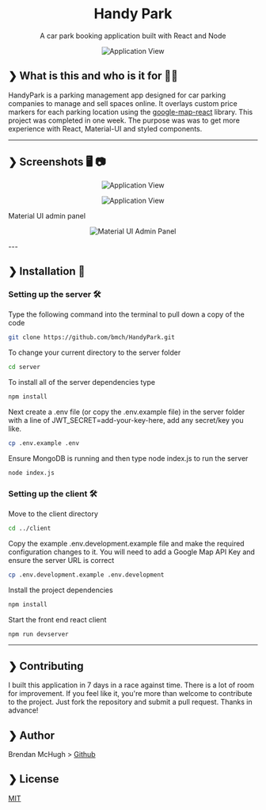 <h1 align="center">Handy Park</h1>

<div align="center">A car park booking application built with React and Node </div>

<p align="center">
  <img alt="Application View" src="https://i.imgur.com/emJU2TZ.jpg">
</p>

## ❯ What is this and who is it for 🤷‍♀️

HandyPark is a parking management app designed for car parking companies to manage and sell spaces online.
It overlays custom price markers for each parking location using the [google-map-react](https://github.com/google-map-react/google-map-react) library. This project was completed in one week. The purpose was was to get more experience with React, Material-UI and styled components.

---

## ❯ Screenshots 🖥️ 📷

<p align="center">
  <img alt="Application View" src="https://github.com/bmch/HandyPark/blob/master/img/React%20App.gif">
</p>

<p align="center">
  <img alt="Application View" src="https://i.imgur.com/2ddhxcu.png">
</p>

Material UI admin panel

<p align="center">
  <img alt="Material UI Admin Panel" src="https://i.imgur.com/jPYTL1m.png">
</p>
---

## ❯ Installation 💾

### Setting up the server 🛠

Type the following command into the terminal to pull down a copy of the code

```bash
git clone https://github.com/bmch/HandyPark.git
```

To change your current directory to the server folder

```bash
cd server
```

To install all of the server dependencies type

```bash
npm install
```

Next create a .env file (or copy the .env.example file) in the server folder with a line of JWT_SECRET=add-your-key-here, add any secret/key you like.

```bash
cp .env.example .env
```

Ensure MongoDB is running and then type node index.js to run the server

```bash
node index.js
```

### Setting up the client 🛠

Move to the client directory

```bash
cd ../client
```

Copy the example .env.development.example file and make the required configuration changes to it.
You will need to add a Google Map API Key and ensure the server URL is correct

```bash
cp .env.development.example .env.development
```

Install the project dependencies

```bash
npm install
```

Start the front end react client

```bash
npm run devserver
```

---

## ❯ Contributing

I built this application in 7 days in a race against time. There is a lot of room for improvement. If you feel like it, you're more than welcome to contribute to the project. Just fork the repository and submit a pull request. Thanks in advance!

## ❯ Author

Brendan McHugh > [Github](https://github.com/bmch)

## ❯ License

[MIT](https://opensource.org/licenses/MIT)

